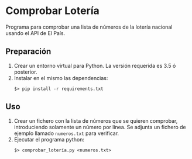 # Comprobar Lotería
Programa para comprobar una lista de números de la lotería nacional usando el API de El País.

## Preparación
1. Crear un entorno virtual para Python. La versión requerida es 3.5 ó posterior.
2. Instalar en el mismo las dependencias:
    ```shell
    $> pip install -r requirements.txt
    ```

## Uso
1. Crear un fichero con la lista de números que se quieren comprobar, introduciendo solamente un número por línea. Se adjunta un fichero de ejemplo llamado ```numeros.txt``` para verificar.
2. Ejecutar el programa python:
    ```shell
    $> comprobar_lotería.py <numeros.txt>
    ```
